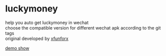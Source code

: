 # luckymoney
help you auto get luckymoney in wechat  
choose the compatible version for different wechat apk according to the git tags  
original developed by [xfunforx](https://github.com/xfunforx)

[demo show](https://www.youtube.com/watch?v=QyLaDUku7J0)

